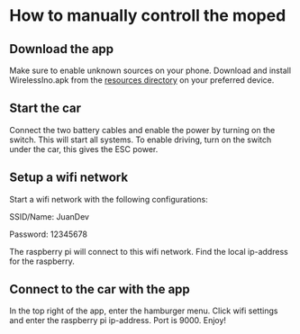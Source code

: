 # How to manually controll the moped

## Download the app
Make sure to enable unknown sources on your phone.
Download and install WirelessIno.apk from the [resources directory](https://github.com/felixnorden/moppepojkar/tree/master/resources) on your preferred device. 
## Start the car
Connect the two battery cables and enable the power by turning on the switch. This will start all systems.
To enable driving, turn on the switch under the car, this gives the ESC power.

## Setup a wifi network
Start a wifi network with the following configurations:

SSID/Name: JuanDev

Password: 12345678

The raspberry pi will connect to this wifi network. Find the local ip-address for the raspberry.

## Connect to the car with the app
In the top right of the app, enter the hamburger menu. Click wifi settings and enter the raspberry pi ip-address. Port is 9000. Enjoy!
